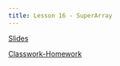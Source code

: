 ```yaml
---
title: Lesson 16 - SuperArray
---
```


[Slides](https://github.com/novillo-cs/apcsa_material/blob/main/lessons/16_SuperArray.pdf)

[Classwork-Homework](https://novillo-cs.github.io/apcsa/classwork/16_cw_super_array/)
